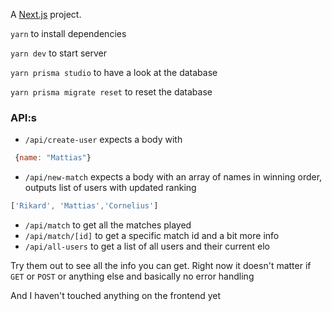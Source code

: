A [Next.js](https://nextjs.org/docs/getting-started) project.


`yarn` to install dependencies

`yarn dev` to start server 

`yarn prisma studio` to have a look at the database

`yarn prisma migrate reset` to reset the database

### API:s
- `/api/create-user` expects a body with 
```js
 {name: "Mattias"}
 ```
- `/api/new-match` expects a body with an array of names in winning order, outputs list of users with updated ranking
```js
['Rikard', 'Mattias','Cornelius']
```
- `/api/match` to get all the matches played
- `/api/match/[id]` to get a specific match id and a bit more info
- `/api/all-users` to get a list of all users and their current elo


Try them out to see all the info you can get. Right now it doesn't matter if `GET` or `POST` or anything else and basically no error handling


And I haven't touched anything on the frontend yet